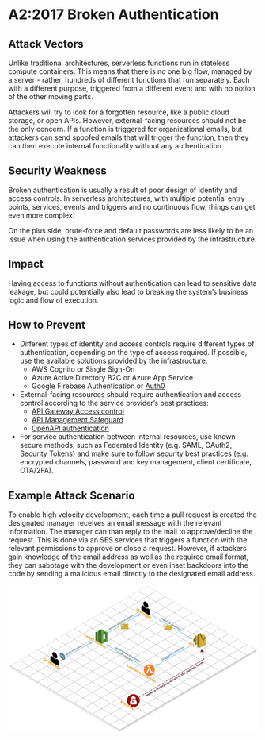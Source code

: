 # A2:2017 Broken Authentication

## Attack Vectors

Unlike traditional architectures, serverless functions run in stateless compute containers. This means that there is no one big flow, managed by a server - rather, hundreds of different functions that run separately. Each with a different purpose, triggered from a different event and with no notion of the other moving parts.

Attackers will try to look for a forgotten resource, like a public cloud storage, or open APIs. However, external-facing resources should not be the only concern. If a function is triggered for organizational emails, but attackers can send spoofed emails that will trigger the function, then they can then execute internal functionality without any authentication.

## Security Weakness

Broken authentication is usually a result of poor design of identity and access controls. In serverless architectures, with multiple potential entry points, services, events and triggers and no continuous flow, things can get even more complex.

On the plus side, brute-force and default passwords are less likely to be an issue when using the authentication services provided by the infrastructure.

## Impact

Having access to functions without authentication can lead to sensitive data leakage, but could potentially also lead to breaking the system’s business logic and flow of execution.

## How to Prevent

- Different types of identity and access controls require different types of authentication, depending on the type of access required. If possible, use the available solutions provided by the infrastructure:
  - AWS Cognito or Single Sign-On
  - Azure Active Directory B2C or Azure App Service
  - Google Firebase Authentication or [Auth0](https://auth0.com/docs/integrations/google-cloud-platform)
- External-facing resources should require authentication and access control according to the service provider’s best practices:
  - [API Gateway Access control](https://docs.aws.amazon.com/apigateway/latest/developerguide/apigateway-control-access-to-api.html)
  - [API Management Safeguard](https://www.red-gate.com/simple-talk/cloud/cloud-development/azure-api-management-part-2-safeguarding-your-api/)
  - [OpenAPI authentication](https://cloud.google.com/endpoints/docs/openapi/authenticating-users)
- For service authentication between internal resources, use known secure methods, such as Federated Identity (e.g. SAML, OAuth2, Security Tokens) and make sure to follow security best practices (e.g. encrypted channels, password and key management, client certificate, OTA/2FA).

## Example Attack Scenario

To enable high velocity development, each time a pull request is created the designated manager receives an email message with the relevant information. The manager can than reply to the mail to approve/decline the request. This is done via an SES services that triggers a function with the relevant permissions to approve or close a request. However, if attackers gain knowledge of the email address as well as the required email format, they can sabotage with the development or even inset backdoors into the code by sending a malicious email directly to the designated email address.

![Broken Authentication](images/0xa2-broken-authentication.png)